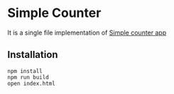 # Simple Counter

It is a single file implementation of [Simple counter app](https://gist.github.com/srdjan/1d10cbd42a2d695f696dee6b47fdc5e0 "Simple counter app implementations")

## Installation

    npm install
    npm run build
    open index.html
